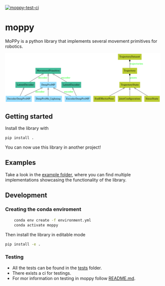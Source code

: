 [![moppy-test-ci](https://github.com/SamuelePolimi/moppy/actions/workflows/run-tests.yml/badge.svg)](https://github.com/SamuelePolimi/moppy/actions/workflows/run-tests.yml)

# moppy

MoPPy is a python library that implements several movement primitives for robotics.

<!---
pyreverse -o png --colorized -k moppy
-->
![Uml structure of the library](classes.png)

## Getting started

Install the library with

```bash
pip install .
```

You can now use this library in another project!

## Examples

Take a look in the [example folder](examples/), where you can find multiple implementations showcasing the functionality of the library.

## Development

### Creating the conda enviroment

```bash
    conda env create -f environment.yml
    conda activate moppy
```

Then install the library in editable mode

```bash
pip install -e .
```

### Testing

- All the tests can be found in the [tests](/tests/) folder.
- There exists a ci for testings.
- For mor information on testing in moppy follow [README.md](/tests/README.md).
